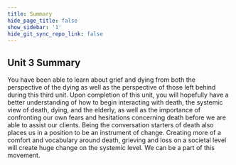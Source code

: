 ```yaml
---
title: Summary
hide_page_title: false
show_sidebar: '1'
hide_git_sync_repo_link: false
---
```

## Unit 3 Summary

You have been able to learn about grief and dying from both the perspective of the dying as well as the perspective of those left behind during this third unit. Upon completion of this unit, you will hopefully have a better understanding of how to begin interacting with death, the systemic view of death, dying, and the elderly, as well as the importance of confronting our own fears and hesitations concerning death before we are able to assist our clients. Being the conversation starters of death also places us in a position to be an instrument of change. Creating more of a comfort and vocabulary around death, grieving and loss on a societal level will create huge change on the systemic level. We can be a part of this movement.
